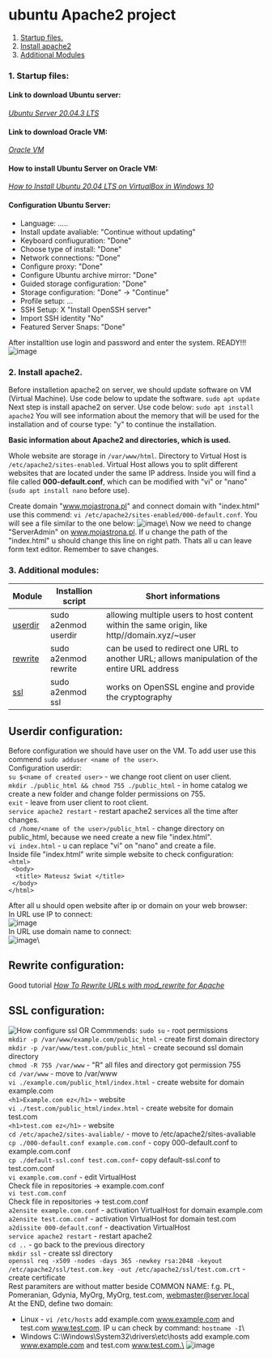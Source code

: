 # ubuntu Apache2 project
 1. [Startup files.](#start)
 2. [Install apache2](#install)
 3. [Additional Modules](#modules)


### 1. Startup files: <a name="start"></a>

#### Link to download Ubuntu server: 
*[Ubuntu Server 20.04.3 LTS](https://ubuntu.com/download/server)* 

#### Link to download Oracle VM: 
*[Oracle VM](https://www.virtualbox.org/wiki/Downloads)*

#### How to install Ubuntu Server on Oracle VM:
*[How to Install Ubuntu 20.04 LTS on VirtualBox in Windows 10](https://www.youtube.com/watch?v=x5MhydijWmc)*

#### Configuration Ubuntu Server:

- Language: .....
- Install update avaliable: "Continue without updating"
- Keyboard confiuguration: "Done"
- Choose type of install: "Done"
- Network connections: "Done"
- Configure proxy: "Done"
- Configure Ubuntu archive mirror: "Done"
- Guided storage configuration: "Done"
- Storage configuration: "Done" -> "Continue"
- Profile setup: ...
- SSH Setup: X "Install OpenSSH server"
- Import SSH identity "No"
- Featured Server Snaps: "Done"

After installtion use login and password and enter the system. READY!!!
![image](https://github.com/BeNNeTTcik/ubuntu/assets/42866234/ca14b95c-8087-41d0-82fa-c63f393fd292)

### 2. Install apache2. <a name="install"></a>
Before installetion apache2 on server, we should update software on VM (Virtual Machine). Use code below to update the software.
```sudo apt update```
Next step is install apache2 on server. Use code below:
```sudo apt install apache2```
You will see information about the memory that will be used for the installation and of course type: "y" to continue the installation.

**Basic information about Apache2 and directories, which is used.**

Whole website are storage in ```/var/www/html```. Directory to Virtual Host is ```/etc/apache2/sites-enabled```. Virtual Host allows you to split different websites that are located under the same IP address. Inside you will find a file called **000-default.conf**, which can be modified with "vi" or "nano" (```sudo apt install nano``` before use).

Create domain "www.mojastrona.pl" and connect domain with "index.html" use this commend: ```vi /etc/apache2/sites-enabled/000-default.conf```. You will see a file similar to the one below:
![image](https://github.com/BeNNeTTcik/ubuntu_apache/assets/42866234/c6c34685-f3d1-4704-94d1-a989077ecb2f)\ 
Now we need to change "ServerAdmin" on www.mojastrona.pl. If u change the path of the "index.html" u should change this line on right path. Thats all u can leave form text editor. Remember to save changes.

### 3. Additional modules: <a name="modules"></a>

| Module   | Installion script       | Short informations |
|---------|----------------------|-------------------|
| [userdir](#userdir) | sudo a2enmod userdir |      allowing multiple users to host content within the same origin, like http//domain.xyz/~user             |
| [rewrite](#rewrite) | sudo a2enmod rewrite |     can be used to redirect one URL to another URL; allows manipulation of the entire URL address     | 
| [ssl](#ssl)     | sudo a2enmod ssl     |           works on OpenSSL engine and provide the cryptography        |

## Userdir configuration: <a name="userdir"></a>

Before configuration we should have user on the VM. To add user use this commend ```sudo adduser <name of the user>```.\
Configuration userdir:\
```su $<name of created user>``` - we change root client on user client.\
```mkdir ./public_html && chmod 755 ./public_html``` - in home catalog we create a new folder and change folder permissions on 755.\
```exit``` - leave from user client to root client.\
```service apache2 restart``` - restart apache2 services all the time after changes.\
```cd /home/<name of the user>/public_html``` - change directory on public_html, because we need create a new file "index.html".\
```vi index.html``` - u can replace "vi" on "nano" and create a file.\
Inside file "index.html" write simple website to check configuration:\
```<html>```\
``` <body>```\
```  <title> Mateusz Swiat </title>```\
``` </body>```\
```</html>```

After all u should open website after ip or domain on your web browser:\
In URL use IP to connect:\
![image](https://github.com/BeNNeTTcik/ubuntu_apache/assets/42866234/0fcc56a5-c390-4844-a2b8-b119465f2cf9)\
In URL use domain name to connect:\
![image](https://github.com/BeNNeTTcik/ubuntu_apache/assets/42866234/d9fa587a-db84-4efd-bc19-963453cc256f)\

## Rewrite configuration: <a name="rewrite"></a>

Good tutorial *[How To Rewrite URLs with mod_rewrite for Apache](https://www.digitalocean.com/community/tutorials/how-to-rewrite-urls-with-mod_rewrite-for-apache-on-ubuntu-16-04)*

## SSL configuration: <a name="ssl"></a>
![How configure ssl](https://www.youtube.com/watch?v=IH9MmUQiOI4)
OR 
Commmends:
```sudo su``` - root permissions\
```mkdir -p /var/www/example.com/public_html``` - create first domain directory\
```mkdir -p /var/www/test.com/public_html``` - create secound ssl domain directory\
```chmod -R 755 /var/www``` - "R" all files and directory got permission 755\
```cd /var/www``` - move to /var/www\
```vi ./example.com/public_html/index.html``` - create website for domain example.com\
```<h1>Example.com ez</h1>``` - website\
```vi ./test.com/public_html/index.html```  - create website for domain test.com\
```<h1>test.com ez</h1>``` - website\
```cd /etc/apache2/sites-avaliable/``` - move to /etc/apache2/sites-avaliable\
```cp ./000-default.conf example.com.conf``` - copy 000-default.conf to example.com.conf\
```cp ./default-ssl.conf test.com.conf```- copy default-ssl.conf to test.com.conf\
```vi example.com.conf``` - edit VirtualHost\
Check file in repositories -> example.com.conf\
```vi test.com.conf```\
Check file in repositories -> test.com.conf\
```a2ensite example.com.conf``` - activation VirtualHost for domain example.com\
```a2ensite test.com.conf``` - activation VirtualHost for domain test.com\
```a2dissite 000-default.conf``` - deactivation VirtualHost\
```service apache2 restart``` - restart apache2\
```cd ..``` - go back to the previous directory \
```mkdir ssl``` - create ssl directory\
```openssl req -x509 -nodes -days 365 -newkey rsa:2048 -keyout /etc/apache2/ssl/test.com.key -out /etc/apache2/ssl/test.com.crt``` - create certificate\
Rest paramiters are without matter beside COMMON NAME: f.g. PL, Pomeranian, Gdynia, MyOrg, MyOrg, test.com, webmaster@server.local\
At the END, define two domain: 
 - Linux - ```vi /etc/hosts``` add <IP> example.com www.example.com and <IP> test.com www.test.com. IP u can check by command: ```hostname -I```\
 - Windows C:\Windows\System32\drivers\etc\hosts add <IP> example.com www.example.com and <IP> test.com www.test.com.\
![image](https://github.com/BeNNeTTcik/ubuntu_apache/assets/42866234/77c22855-cc66-494a-84a0-a322a82df28e)

